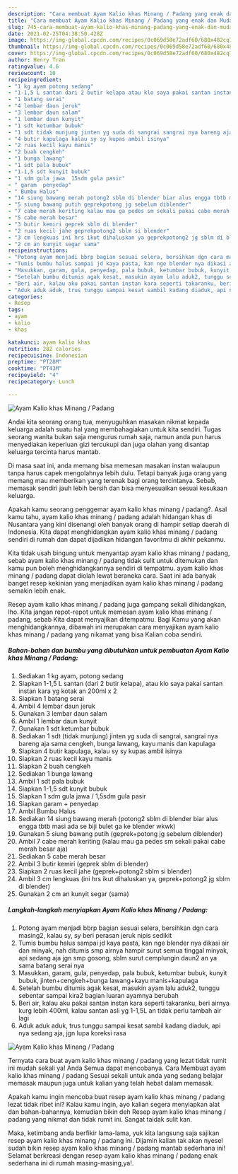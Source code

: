 ```yaml
---
description: "Cara membuat Ayam Kalio khas Minang / Padang yang enak dan Mudah Dibuat"
title: "Cara membuat Ayam Kalio khas Minang / Padang yang enak dan Mudah Dibuat"
slug: 745-cara-membuat-ayam-kalio-khas-minang-padang-yang-enak-dan-mudah-dibuat
date: 2021-02-25T04:38:50.428Z
image: https://img-global.cpcdn.com/recipes/0c069d58e72adf60/680x482cq70/ayam-kalio-khas-minang-padang-foto-resep-utama.jpg
thumbnail: https://img-global.cpcdn.com/recipes/0c069d58e72adf60/680x482cq70/ayam-kalio-khas-minang-padang-foto-resep-utama.jpg
cover: https://img-global.cpcdn.com/recipes/0c069d58e72adf60/680x482cq70/ayam-kalio-khas-minang-padang-foto-resep-utama.jpg
author: Henry Tran
ratingvalue: 4.6
reviewcount: 10
recipeingredient:
- "1 kg ayam potong sedang"
- "1-1,5 L santan dari 2 butir kelapa atau klo saya pakai santan instan kara yg kotak an 200ml x 2"
- "1 batang serai"
- "4 lembar daun jeruk"
- "3 lembar daun salam"
- "1 lembar daun kunyit"
- "1 sdt ketumbar bubuk"
- "1 sdt tidak munjung jinten yg suda di sangrai sangrai nya bareng aja sama cengkeh bunga lawang kayu manis dan kapulaga"
- "4 butir kapulaga kalau sy sy kupas ambil isinya"
- "2 ruas kecil kayu manis"
- "2 buah cengkeh"
- "1 bunga lawang"
- "1 sdt pala bubuk"
- "1-1,5 sdt kunyit bubuk"
- "1 sdm gula jawa  15sdm gula pasir"
- " garam  penyedap"
- " Bumbu Halus"
- "14 siung bawang merah potong2 sblm di blender biar alus engga tbtb masi ada se biji bulet ga ke blender wkwk"
- "5 siung bawang putih geprekpotong jg sebelum diblender"
- "7 cabe merah keriting kalau mau ga pedes sm sekali pakai cabe merah besar aja"
- "5 cabe merah besar"
- "3 butir kemiri geprek sblm di blender"
- "2 ruas kecil jahe geprekpotong2 sblm si blender"
- "3 cm lengkuas ini hrs ikut dihaluskan ya geprekpotong2 jg sblm di blender"
- "2 cm an kunyit segar sama"
recipeinstructions:
- "Potong ayam menjadi bbrp bagian sesuai selera, bersihkan dgn cara masing2, kalau sy, sy beri perasan jeruk nipis sedikit"
- "Tumis bumbu halus sampai jd kaya pasta, kan nge blender nya dikasi air dan minyak, nah ditumis smp airnya hampir surut semua tinggal minyak, api sedang aja jgn smp gosong, sblm surut cemplungin daun2 an ya sama batang serai nya"
- "Masukkan, garam, gula, penyedap, pala bubuk, ketumbar bubuk, kunyit bubuk, jinten+cengkeh+bunga lawang+kayu manis+kapulaga"
- "Setelah bumbu ditumis agak kesat, masukin ayam lalu aduk2, tunggu sebentar sampai kira2 bagian luaran ayamnya berubah"
- "Beri air, kalau aku pakai santan instan kara seperti takaranku, beri airnya kurg lebih 400ml, kalau santan asli yg 1-1,5L an tidak perlu tambah air lagi"
- "Aduk aduk aduk, trus tunggu sampai kesat sambil kadang diaduk, api nya sedang aja, jgn lupa koreksi rasa"
categories:
- Resep
tags:
- ayam
- kalio
- khas

katakunci: ayam kalio khas 
nutrition: 282 calories
recipecuisine: Indonesian
preptime: "PT28M"
cooktime: "PT43M"
recipeyield: "4"
recipecategory: Lunch

---
```



![Ayam Kalio khas Minang / Padang](https://img-global.cpcdn.com/recipes/0c069d58e72adf60/680x482cq70/ayam-kalio-khas-minang-padang-foto-resep-utama.jpg)

Andai kita seorang orang tua, menyuguhkan masakan nikmat kepada keluarga adalah suatu hal yang membahagiakan untuk kita sendiri. Tugas seorang  wanita bukan saja mengurus rumah saja, namun anda pun harus menyediakan keperluan gizi tercukupi dan juga olahan yang disantap keluarga tercinta harus mantab.

Di masa  saat ini, anda memang bisa memesan masakan instan walaupun tanpa harus capek mengolahnya lebih dulu. Tetapi banyak juga orang yang memang mau memberikan yang terenak bagi orang tercintanya. Sebab, memasak sendiri jauh lebih bersih dan bisa menyesuaikan sesuai kesukaan keluarga. 



Apakah kamu seorang penggemar ayam kalio khas minang / padang?. Asal kamu tahu, ayam kalio khas minang / padang adalah hidangan khas di Nusantara yang kini disenangi oleh banyak orang di hampir setiap daerah di Indonesia. Kita dapat menghidangkan ayam kalio khas minang / padang sendiri di rumah dan dapat dijadikan hidangan favoritmu di akhir pekanmu.

Kita tidak usah bingung untuk menyantap ayam kalio khas minang / padang, sebab ayam kalio khas minang / padang tidak sulit untuk ditemukan dan kamu pun boleh menghidangkannya sendiri di tempatmu. ayam kalio khas minang / padang dapat diolah lewat beraneka cara. Saat ini ada banyak banget resep kekinian yang menjadikan ayam kalio khas minang / padang semakin lebih enak.

Resep ayam kalio khas minang / padang juga gampang sekali dihidangkan, lho. Kita jangan repot-repot untuk memesan ayam kalio khas minang / padang, sebab Kita dapat menyajikan ditempatmu. Bagi Kamu yang akan menghidangkannya, dibawah ini merupakan cara menyajikan ayam kalio khas minang / padang yang nikamat yang bisa Kalian coba sendiri.

<!--inarticleads1-->

##### Bahan-bahan dan bumbu yang dibutuhkan untuk pembuatan Ayam Kalio khas Minang / Padang:

1. Sediakan 1 kg ayam, potong sedang
1. Siapkan 1-1,5 L santan (dari 2 butir kelapa), atau klo saya pakai santan instan kara yg kotak an 200ml x 2
1. Siapkan 1 batang serai
1. Ambil 4 lembar daun jeruk
1. Gunakan 3 lembar daun salam
1. Ambil 1 lembar daun kunyit
1. Gunakan 1 sdt ketumbar bubuk
1. Sediakan 1 sdt (tidak munjung) jinten yg suda di sangrai, sangrai nya bareng aja sama cengkeh, bunga lawang, kayu manis dan kapulaga
1. Siapkan 4 butir kapulaga, kalau sy sy kupas ambil isinya
1. Siapkan 2 ruas kecil kayu manis
1. Siapkan 2 buah cengkeh
1. Sediakan 1 bunga lawang
1. Ambil 1 sdt pala bubuk
1. Siapkan 1-1,5 sdt kunyit bubuk
1. Siapkan 1 sdm gula jawa / 1,5sdm gula pasir
1. Siapkan  garam + penyedap
1. Ambil  Bumbu Halus
1. Sediakan 14 siung bawang merah (potong2 sblm di blender biar alus engga tbtb masi ada se biji bulet ga ke blender wkwk)
1. Gunakan 5 siung bawang putih (geprek+potong jg sebelum diblender)
1. Ambil 7 cabe merah keriting (kalau mau ga pedes sm sekali pakai cabe merah besar aja)
1. Sediakan 5 cabe merah besar
1. Ambil 3 butir kemiri (geprek sblm di blender)
1. Siapkan 2 ruas kecil jahe (geprek+potong2 sblm si blender)
1. Ambil 3 cm lengkuas (ini hrs ikut dihaluskan ya, geprek+potong2 jg sblm di blender)
1. Gunakan 2 cm an kunyit segar (sama)




<!--inarticleads2-->

##### Langkah-langkah menyiapkan Ayam Kalio khas Minang / Padang:

1. Potong ayam menjadi bbrp bagian sesuai selera, bersihkan dgn cara masing2, kalau sy, sy beri perasan jeruk nipis sedikit
1. Tumis bumbu halus sampai jd kaya pasta, kan nge blender nya dikasi air dan minyak, nah ditumis smp airnya hampir surut semua tinggal minyak, api sedang aja jgn smp gosong, sblm surut cemplungin daun2 an ya sama batang serai nya
1. Masukkan, garam, gula, penyedap, pala bubuk, ketumbar bubuk, kunyit bubuk, jinten+cengkeh+bunga lawang+kayu manis+kapulaga
1. Setelah bumbu ditumis agak kesat, masukin ayam lalu aduk2, tunggu sebentar sampai kira2 bagian luaran ayamnya berubah
1. Beri air, kalau aku pakai santan instan kara seperti takaranku, beri airnya kurg lebih 400ml, kalau santan asli yg 1-1,5L an tidak perlu tambah air lagi
1. Aduk aduk aduk, trus tunggu sampai kesat sambil kadang diaduk, api nya sedang aja, jgn lupa koreksi rasa
<img src="//assets-global.cpcdn.com/assets/icons/button_play-2c75c40dde080a61004c1f40b05d8f140eaff45d7e9e6481dc71c63d2e7c4909.png" alt="Ayam Kalio khas Minang / Padang">



Ternyata cara buat ayam kalio khas minang / padang yang lezat tidak rumit ini mudah sekali ya! Anda Semua dapat mencobanya. Cara Membuat ayam kalio khas minang / padang Sesuai sekali untuk anda yang sedang belajar memasak maupun juga untuk kalian yang telah hebat dalam memasak.

Apakah kamu ingin mencoba buat resep ayam kalio khas minang / padang lezat tidak ribet ini? Kalau kamu ingin, ayo kalian segera menyiapkan alat dan bahan-bahannya, kemudian bikin deh Resep ayam kalio khas minang / padang yang nikmat dan tidak rumit ini. Sangat taidak sulit kan. 

Maka, ketimbang anda berfikir lama-lama, yuk kita langsung saja sajikan resep ayam kalio khas minang / padang ini. Dijamin kalian tak akan nyesel sudah bikin resep ayam kalio khas minang / padang mantab sederhana ini! Selamat berkreasi dengan resep ayam kalio khas minang / padang enak sederhana ini di rumah masing-masing,ya!.

